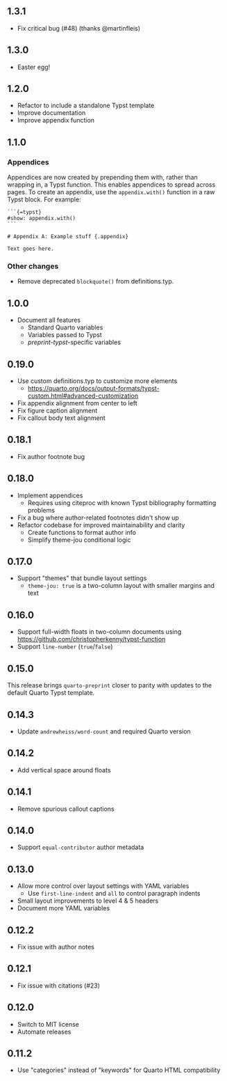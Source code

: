 ## 1.3.1

- Fix critical bug (#48) (thanks @martinfleis)

## 1.3.0

- Easter egg!

## 1.2.0

- Refactor to include a standalone Typst template
- Improve documentation
- Improve appendix function

## 1.1.0

### Appendices

Appendices are now created by prepending them with, rather than wrapping in, a Typst function. This enables appendices to spread across pages. To create an appendix, use the `appendix.with()` function in a raw Typst block. For example:

````
```{=typst}
#show: appendix.with()
```

# Appendix A: Example stuff {.appendix}

Text goes here.
````

### Other changes

- Remove deprecated `blockquote()` from definitions.typ.

## 1.0.0

- Document all features
  - Standard Quarto variables
  - Variables passed to Typst
  - *preprint-typst*-specific variables

## 0.19.0

- Use custom definitions.typ to customize more elements
    - <https://quarto.org/docs/output-formats/typst-custom.html#advanced-customization>
- Fix appendix alignment from center to left
- Fix figure caption alignment
- Fix callout body text alignment

## 0.18.1

- Fix author footnote bug

## 0.18.0

- Implement appendices
    - Requires using citeproc with known Typst bibliography formatting problems
- Fix a bug where author-related footnotes didn't show up
- Refactor codebase for improved maintainability and clarity
  - Create functions to format author info
  - Simplify theme-jou conditional logic

## 0.17.0

- Support "themes" that bundle layout settings
  - `theme-jou: true` is a two-column layout with smaller margins and text

## 0.16.0

- Support full-width floats in two-column documents using <https://github.com/christopherkenny/typst-function>
- Support `line-number` (`true`/`false`)

## 0.15.0

This release brings `quarto-preprint` closer to parity with updates to the default Quarto Typst template.

## 0.14.3

- Update `andrewheiss/word-count` and required Quarto version

## 0.14.2

- Add vertical space around floats

## 0.14.1

- Remove spurious callout captions

## 0.14.0

- Support `equal-contributor` author metadata

## 0.13.0

- Allow more control over layout settings with YAML variables
  - Use `first-line-indent` and `all` to control paragraph indents
- Small layout improvements to level 4 & 5 headers
- Document more YAML variables

## 0.12.2

- Fix issue with author notes

## 0.12.1

- Fix issue with citations (#23)

## 0.12.0

- Switch to MIT license
- Automate releases

## 0.11.2

- Use "categories" instead of "keywords" for Quarto HTML compatibility

